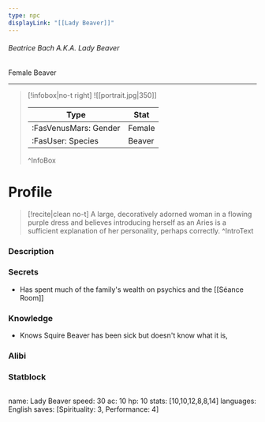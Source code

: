 ```yaml
---
type: npc
displayLink: "[[Lady Beaver]]"
---
```


###### Beatrice Bach A.K.A. Lady Beaver
<span class="sub2">Female Beaver </span>
___

> [!infobox|no-t right]
> ![[portrait.jpg|350]]
>
> | Type | Stat |
> | ---- | ---- |
> | :FasVenusMars: Gender | Female |
> | :FasUser: Species | Beaver |
>^InfoBox

# Profile

> [!recite|clean no-t]
>	A large, decoratively adorned woman in a flowing purple dress and believes introducing herself as an Aries is a sufficient explanation of her personality, perhaps correctly.
>^IntroText

### Description


### Secrets
- Has spent much of the family's wealth on psychics and the [[Séance Room]]

### Knowledge
- Knows Squire Beaver has been sick but doesn't know what it is,

### Alibi 


### Statblock
>```statblock
name: Lady Beaver
speed: 30
ac: 10
hp: 10
stats: [10,10,12,8,8,14]
languages: English
saves: [Spirituality: 3, Performance: 4]